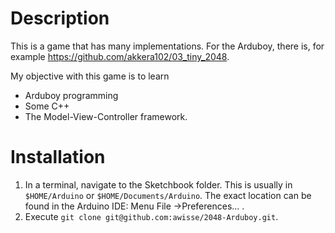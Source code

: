 # Description

This is a game that has many implementations. For the Arduboy, there is, for example https://github.com/akkera102/03_tiny_2048.

My objective with this game is to learn 

* Arduboy programming
* Some C++
* The Model-View-Controller framework.

# Installation

1. In a terminal, navigate to the Sketchbook folder. This is usually in `$HOME/Arduino` or `$HOME/Documents/Arduino`. The exact location can be found in the Arduino IDE: Menu File
&#x2192;Preferences... .
2. Execute `git clone git@github.com:awisse/2048-Arduboy.git`.
